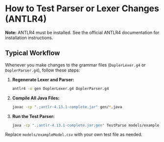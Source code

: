 # How to Test Parser or Lexer Changes (ANTLR4)

**Note:** ANTLR4 must be installed. See the official ANTLR4 documentation for installation instructions.

## Typical Workflow

Whenever you make changes to the grammar files (`DoplerLexer.g4` or `DoplerParser.g4`), follow these steps:

1. **Regenerate Lexer and Parser:**
	```sh
	antlr4 -o gen DoplerLexer.g4 DoplerParser.g4
	```

2. **Compile All Java Files:**
	```sh
	javac -cp ".;antlr-4.13.1-complete.jar" gen/*.java
	```

3. **Run the Test Parser:**
	```sh
	java -cp ".;antlr-4.13.1-complete.jar;gen" TestParse models/exampleModel.csv
	```

Replace `models/exampleModel.csv` with your own test file as needed.
